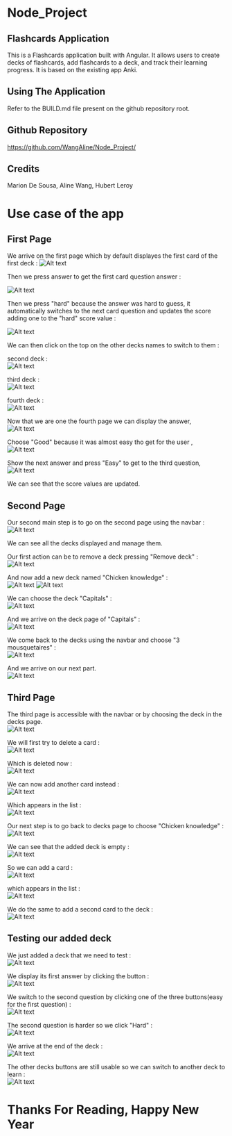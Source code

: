 # Node_Project
## Flashcards Application

This is a Flashcards application built with Angular. It allows users to create decks of flashcards, add flashcards to a deck, and track their learning progress.
It is based on the existing app Anki.

## Using The Application

Refer to the BUILD.md file present on the github repository root.

## Github Repository

https://github.com/WangAline/Node_Project/

## Credits
Marion De Sousa, Aline Wang, Hubert Leroy

# Use case of the app

## First Page

We arrive on the first page which by default displayes the first card of the first deck  : 
![Alt text](Screenshots/main/main_on_start.png)

Then we press answer to get the first card question answer  :

![Alt text](Screenshots/main/main_with_answer.png)

Then we press "hard" because the answer was hard to guess, it automatically switches to the next card question and updates the score adding one to the "hard" score value  :

![Alt text](Screenshots/main/main_hard_pressed.png)

We can then click on the top on the other decks names to switch to them  :

second deck  :  
![Alt text](Screenshots/main/second_deck_after_switching.png)

third deck  :  
![Alt text](Screenshots/main/third_deck_after_switching.png)

fourth deck  :  
![Alt text](Screenshots/main/fourth_deck_after_switching.png)

Now that we are one the fourth page we can display the answer,  
![Alt text](Screenshots/main/fourth_deck_main_with_answer.png)

Choose "Good" because it was almost easy tho get for the user  ,  
![Alt text](Screenshots/main/fourth_deck_main_good_pressed.png)

Show the next answer and press "Easy" to get to the third question,  
![Alt text](Screenshots/main/fourth_deck_main_easy_pressed.png)

We can see that the score values are updated.  

## Second Page

Our second main step is to go on the second page using the navbar  :  
![Alt text](Screenshots/decks/decks_page_on_start.png)

We can see all the decks displayed and manage them.

Our first action can be to remove a deck pressing "Remove deck"  :  
![Alt text](Screenshots/decks/removed_a_deck.png)

And now add a new deck named "Chicken knowledge"  :  
![Alt text](Screenshots/decks/adding_chicken_knowledge.png)
![Alt text](Screenshots/decks/chicken_knowledge_added.png)

We can choose the deck "Capitals"  :  
![Alt text](Screenshots/decks/choosing_deck_capitals.png)
  
And we arrive on the deck page of "Capitals"  :  
![Alt text](Screenshots/decks/after_choosing_deck_capitals.png)

We come back to the decks using the navbar and choose "3 mousquetaires"  :  
 ![Alt text](Screenshots/decks/choosing_deck_3_mousquetaires.png)

And we arrive on our next part.  
 ![Alt text](Screenshots/deck/after_choosing_3_mousquetaires.png)

## Third Page

The third page is accessible with the navbar or by choosing the deck in the decks page.  
![Alt text](Screenshots/deck/after_choosing_3_mousquetaires.png)

We will first try to delete a card  :  
![Alt text](Screenshots/deck/before_deleting_a_card.png)

Which is deleted now  :  
![Alt text](Screenshots/deck/after_deleting_a_card.png)

We can now add another card instead  :  
![Alt text](Screenshots/deck/adding_a_card_back.png)

Which appears in the list  :  
![Alt text](Screenshots/deck/added_a_card_back.png)

Our next step is to go back to decks page to choose "Chicken knowledge"  :  
![Alt text](Screenshots/deck/coming_back_to_decks_choosing_chicken_knowledge.png)

We can see that the added deck is empty  :  
![Alt text](Screenshots/deck/empty_chicken_knowledge.png)

So we can add a card  :  
![Alt text](Screenshots/deck/chicken_knowledge_adding_first.png) 

which appears in the list  :  
![Alt text](Screenshots/deck/chicken_knowledge_added_first.png)

We do the same to add a second card to the deck  :  
![Alt text](Screenshots/deck/chicken_knowledge_added_second.png)

## Testing our added deck

We just added a deck that we need to test  :  
![Alt text](Screenshots/deck/selecting_chicken_knowledge_on_main.png)

We display its first answer by clicking the button  :  
![Alt text](Screenshots/deck/displaying_first_answer_main.png)

We switch to the second question by clicking one of the three buttons(easy for the first question)  :  
![Alt text](Screenshots/deck/displaying_second_question_main.png)

The second question is harder so we click "Hard"  :  
![Alt text](Screenshots/deck/choosing_hard_second_question_main.png)

We arrive at the end of the deck  :  
![Alt text](Screenshots/deck/end_of_the_deck.png)

The other decks buttons are still usable so we can switch to another deck to learn  :  
![Alt text](Screenshots/deck/choosed_a_new_deck.png)

# Thanks For Reading, Happy New Year

